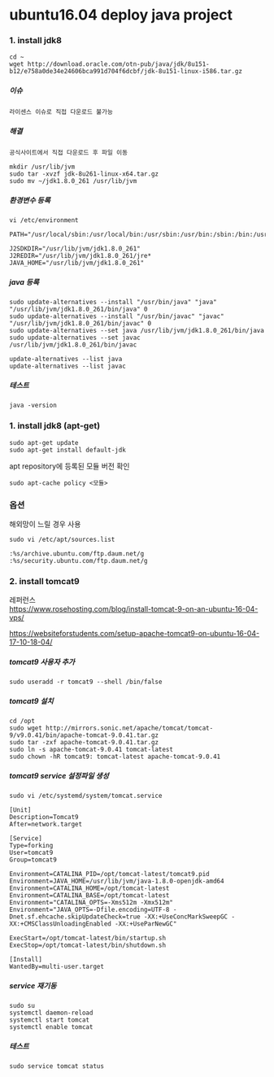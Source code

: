 # ubuntu16.04 deploy java project

### 1. install jdk8 

```
cd ~
wget http://download.oracle.com/otn-pub/java/jdk/8u151-b12/e758a0de34e24606bca991d704f6dcbf/jdk-8u151-linux-i586.tar.gz
```
##### 이슈
```
라이센스 이슈로 직접 다운로드 불가능
```
##### 해결
```
공식사이트에서 직접 다운로드 후 파일 이동
```
```
mkdir /usr/lib/jvm
sudo tar -xvzf jdk-8u261-linux-x64.tar.gz
sudo mv ~/jdk1.8.0_261 /usr/lib/jvm
```
##### 환경변수 등록
```
vi /etc/environment
```
```
PATH="/usr/local/sbin:/usr/local/bin:/usr/sbin:/usr/bin:/sbin:/bin:/usr/games:/usr/local/games:/snap/bin:/usr/lib/jvm/jdk1.8.0_261/bin:/usr/lib/jvm/jdk1.8.0_261/jre/bin"

J2SDKDIR="/usr/lib/jvm/jdk1.8.0_261"
J2REDIR="/usr/lib/jvm/jdk1.8.0_261/jre*
JAVA_HOME="/usr/lib/jvm/jdk1.8.0_261"
```
##### java 등록
```
sudo update-alternatives --install "/usr/bin/java" "java" "/usr/lib/jvm/jdk1.8.0_261/bin/java" 0
sudo update-alternatives --install "/usr/bin/javac" "javac" "/usr/lib/jvm/jdk1.8.0_261/bin/javac" 0
sudo update-alternatives --set java /usr/lib/jvm/jdk1.8.0_261/bin/java
sudo update-alternatives --set javac /usr/lib/jvm/jdk1.8.0_261/bin/javac

update-alternatives --list java
update-alternatives --list javac
```
##### 테스트
```
java -version
```

### 1. install jdk8 (apt-get)

```
sudo apt-get update
sudo apt-get install default-jdk
```

apt repository에 등록된 모듈 버전 확인
```
sudo apt-cache policy <모듈>
```

### 옵션

해외망이 느릴 경우 사용
```
sudo vi /etc/apt/sources.list
```
```
:%s/archive.ubuntu.com/ftp.daum.net/g
:%s/security.ubuntu.com/ftp.daum.net/g 
```

### 2. install tomcat9

레퍼런스  
https://www.rosehosting.com/blog/install-tomcat-9-on-an-ubuntu-16-04-vps/  

https://websiteforstudents.com/setup-apache-tomcat9-on-ubuntu-16-04-17-10-18-04/  
##### tomcat9 사용자 추가
```
sudo useradd -r tomcat9 --shell /bin/false
```

##### tomcat9 설치
```
cd /opt
sudo wget http://mirrors.sonic.net/apache/tomcat/tomcat-9/v9.0.41/bin/apache-tomcat-9.0.41.tar.gz
sudo tar -zxf apache-tomcat-9.0.41.tar.gz
sudo ln -s apache-tomcat-9.0.41 tomcat-latest
sudo chown -hR tomcat9: tomcat-latest apache-tomcat-9.0.41
```
##### tomcat9 service 설정파일 생성
```
sudo vi /etc/systemd/system/tomcat.service
```
```
[Unit]
Description=Tomcat9
After=network.target

[Service]
Type=forking
User=tomcat9
Group=tomcat9

Environment=CATALINA_PID=/opt/tomcat-latest/tomcat9.pid
Environment=JAVA_HOME=/usr/lib/jvm/java-1.8.0-openjdk-amd64
Environment=CATALINA_HOME=/opt/tomcat-latest
Environment=CATALINA_BASE=/opt/tomcat-latest
Environment="CATALINA_OPTS=-Xms512m -Xmx512m"
Environment="JAVA_OPTS=-Dfile.encoding=UTF-8 -Dnet.sf.ehcache.skipUpdateCheck=true -XX:+UseConcMarkSweepGC -XX:+CMSClassUnloadingEnabled -XX:+UseParNewGC"

ExecStart=/opt/tomcat-latest/bin/startup.sh
ExecStop=/opt/tomcat-latest/bin/shutdown.sh

[Install]
WantedBy=multi-user.target
```
##### service 재기동
```
sudo su
systemctl daemon-reload
systemctl start tomcat
systemctl enable tomcat
```
##### 테스트
```
sudo service tomcat status
```
